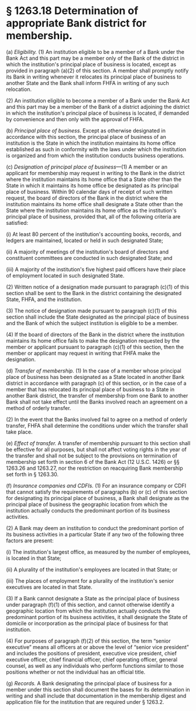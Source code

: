 # § 1263.18   Determination of appropriate Bank district for membership.

(a) *Eligibility.* (1) An institution eligible to be a member of a Bank under the Bank Act and this part may be a member only of the Bank of the district in which the institution's principal place of business is located, except as provided in paragraph (a)(2) of this section. A member shall promptly notify its Bank in writing whenever it relocates its principal place of business to another State and the Bank shall inform FHFA in writing of any such relocation.


(2) An institution eligible to become a member of a Bank under the Bank Act and this part may be a member of the Bank of a district adjoining the district in which the institution's principal place of business is located, if demanded by convenience and then only with the approval of FHFA.


(b) *Principal place of business.* Except as otherwise designated in accordance with this section, the principal place of business of an institution is the State in which the institution maintains its home office established as such in conformity with the laws under which the institution is organized and from which the institution conducts business operations.


(c) *Designation of principal place of business*—(1) A member or an applicant for membership may request in writing to the Bank in the district where the institution maintains its home office that a State other than the State in which it maintains its home office be designated as its principal place of business. Within 90 calendar days of receipt of such written request, the board of directors of the Bank in the district where the institution maintains its home office shall designate a State other than the State where the institution maintains its home office as the institution's principal place of business, provided that, all of the following criteria are satisfied:


(i) At least 80 percent of the institution's accounting books, records, and ledgers are maintained, located or held in such designated State;


(ii) A majority of meetings of the institution's board of directors and constituent committees are conducted in such designated State; and


(iii) A majority of the institution's five highest paid officers have their place of employment located in such designated State.


(2) Written notice of a designation made pursuant to paragraph (c)(1) of this section shall be sent to the Bank in the district containing the designated State, FHFA, and the institution.


(3) The notice of designation made pursuant to paragraph (c)(1) of this section shall include the State designated as the principal place of business and the Bank of which the subject institution is eligible to be a member.


(4) If the board of directors of the Bank in the district where the institution maintains its home office fails to make the designation requested by the member or applicant pursuant to paragraph (c)(1) of this section, then the member or applicant may request in writing that FHFA make the designation.


(d) *Transfer of membership.* (1) In the case of a member whose principal place of business has been designated as a State located in another Bank district in accordance with paragraph (c) of this section, or in the case of a member that has relocated its principal place of business to a State in another Bank district, the transfer of membership from one Bank to another Bank shall not take effect until the Banks involved reach an agreement on a method of orderly transfer.


(2) In the event that the Banks involved fail to agree on a method of orderly transfer, FHFA shall determine the conditions under which the transfer shall take place.


(e) *Effect of transfer.* A transfer of membership pursuant to this section shall be effective for all purposes, but shall not affect voting rights in the year of the transfer and shall not be subject to the provisions on termination of membership set forth in section 6 of the Bank Act (12 U.S.C. 1426) or §§ 1263.26 and 1263.27, nor the restriction on reacquiring Bank membership set forth in § 1263.30.


(f) *Insurance companies and CDFIs.* (1) For an insurance company or CDFI that cannot satisfy the requirements of paragraphs (b) or (c) of this section for designating its principal place of business, a Bank shall designate as the principal place of business the geographic location from which the institution actually conducts the predominant portion of its business activities.


(2) A Bank may deem an institution to conduct the predominant portion of its business activities in a particular State if any two of the following three factors are present:


(i) The institution's largest office, as measured by the number of employees, is located in that State;


(ii) A plurality of the institution's employees are located in that State; or


(iii) The places of employment for a plurality of the institution's senior executives are located in that State.


(3) If a Bank cannot designate a State as the principal place of business under paragraph (f)(1) of this section, and cannot otherwise identify a geographic location from which the institution actually conducts the predominant portion of its business activities, it shall designate the State of domicile or incorporation as the principal place of business for that institution.


(4) For purposes of paragraph (f)(2) of this section, the term “senior executive” means all officers at or above the level of “senior vice president” and includes the positions of president, executive vice president, chief executive officer, chief financial officer, chief operating officer, general counsel, as well as any individuals who perform functions similar to those positions whether or not the individual has an official title.


(g) *Records.* A Bank designating the principal place of business for a member under this section shall document the bases for its determination in writing and shall include that documentation in the membership digest and application file for the institution that are required under § 1263.2.




